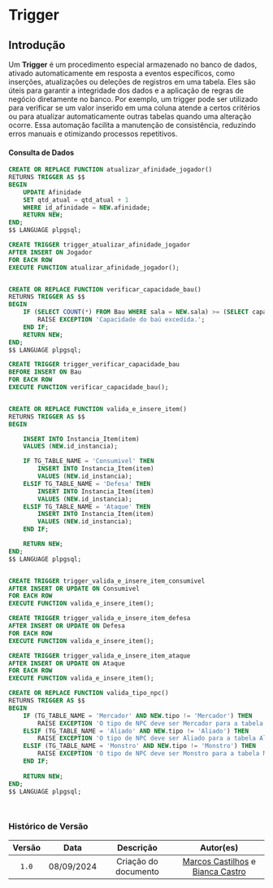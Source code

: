 
# Trigger
## Introdução

Um **Trigger** é um procedimento especial armazenado no banco de dados, ativado automaticamente em resposta a eventos específicos, como inserções, atualizações ou deleções de registros em uma tabela. Eles são úteis para garantir a integridade dos dados e a aplicação de regras de negócio diretamente no banco. Por exemplo, um trigger pode ser utilizado para verificar se um valor inserido em uma coluna atende a certos critérios ou para atualizar automaticamente outras tabelas quando uma alteração ocorre. Essa automação facilita a manutenção de consistência, reduzindo erros manuais e otimizando processos repetitivos.

#### Consulta de Dados

```sql
CREATE OR REPLACE FUNCTION atualizar_afinidade_jogador()
RETURNS TRIGGER AS $$
BEGIN
    UPDATE Afinidade
    SET qtd_atual = qtd_atual + 1
    WHERE id_afinidade = NEW.afinidade;
    RETURN NEW;
END;
$$ LANGUAGE plpgsql;

CREATE TRIGGER trigger_atualizar_afinidade_jogador
AFTER INSERT ON Jogador
FOR EACH ROW
EXECUTE FUNCTION atualizar_afinidade_jogador();


CREATE OR REPLACE FUNCTION verificar_capacidade_bau()
RETURNS TRIGGER AS $$
BEGIN
    IF (SELECT COUNT(*) FROM Bau WHERE sala = NEW.sala) >= (SELECT capacidade FROM Bau WHERE id_bau = NEW.id_bau) THEN
        RAISE EXCEPTION 'Capacidade do baú excedida.';
    END IF;
    RETURN NEW;
END;
$$ LANGUAGE plpgsql;

CREATE TRIGGER trigger_verificar_capacidade_bau
BEFORE INSERT ON Bau
FOR EACH ROW
EXECUTE FUNCTION verificar_capacidade_bau();


CREATE OR REPLACE FUNCTION valida_e_insere_item()
RETURNS TRIGGER AS $$
BEGIN

    INSERT INTO Instancia_Item(item)
    VALUES (NEW.id_instancia);

    IF TG_TABLE_NAME = 'Consumivel' THEN
        INSERT INTO Instancia_Item(item)
        VALUES (NEW.id_instancia);
    ELSIF TG_TABLE_NAME = 'Defesa' THEN
        INSERT INTO Instancia_Item(item)
        VALUES (NEW.id_instancia);
    ELSIF TG_TABLE_NAME = 'Ataque' THEN
        INSERT INTO Instancia_Item(item)
        VALUES (NEW.id_instancia);
    END IF;

    RETURN NEW;
END;
$$ LANGUAGE plpgsql;


CREATE TRIGGER trigger_valida_e_insere_item_consumivel
AFTER INSERT OR UPDATE ON Consumivel
FOR EACH ROW
EXECUTE FUNCTION valida_e_insere_item();

CREATE TRIGGER trigger_valida_e_insere_item_defesa
AFTER INSERT OR UPDATE ON Defesa
FOR EACH ROW
EXECUTE FUNCTION valida_e_insere_item();

CREATE TRIGGER trigger_valida_e_insere_item_ataque
AFTER INSERT OR UPDATE ON Ataque
FOR EACH ROW
EXECUTE FUNCTION valida_e_insere_item();

CREATE OR REPLACE FUNCTION valida_tipo_npc()
RETURNS TRIGGER AS $$
BEGIN
    IF (TG_TABLE_NAME = 'Mercador' AND NEW.tipo != 'Mercador') THEN
        RAISE EXCEPTION 'O tipo de NPC deve ser Mercador para a tabela Mercador';
    ELSIF (TG_TABLE_NAME = 'Aliado' AND NEW.tipo != 'Aliado') THEN
        RAISE EXCEPTION 'O tipo de NPC deve ser Aliado para a tabela Aliado';
    ELSIF (TG_TABLE_NAME = 'Monstro' AND NEW.tipo != 'Monstro') THEN
        RAISE EXCEPTION 'O tipo de NPC deve ser Monstro para a tabela Monstro';
    END IF;
    
    RETURN NEW;
END;
$$ LANGUAGE plpgsql;




```

### Histórico de Versão
| Versão | Data | Descrição | Autor(es) |
| :-: | :-: | :-: | :-: | 
| `1.0`  | 08/09/2024 | Criação do documento  | [Marcos Castilhos](https://github.com/Marcosatc147) e [Bianca Castro](https://github.com/BiancaPatrocinio7) |   